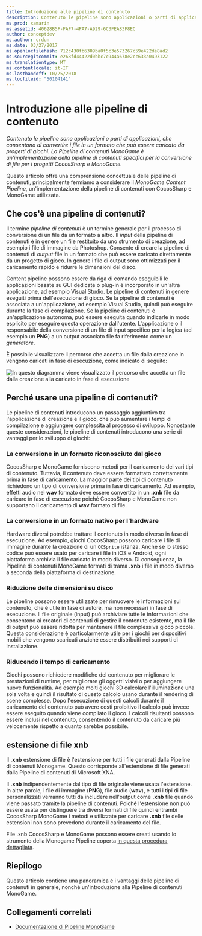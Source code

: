 ```yaml
---
title: Introduzione alle pipeline di contenuto
description: Contenuto le pipeline sono applicazioni o parti di applicazioni, che consentono di convertire i file in un formato che può essere caricato da progetti di giochi. La Pipeline di contenuti MonoGame è un'implementazione della pipeline di contenuti specifici per la conversione di file per i progetti CocosSharp e MonoGame.
ms.prod: xamarin
ms.assetid: 40628B5F-FAF7-4FA7-A929-6C3FEA83F8EC
author: conceptdev
ms.author: crdun
ms.date: 03/27/2017
ms.openlocfilehash: 712c430fb6309ba0f5c3e573267c59e422de8ad2
ms.sourcegitcommit: e268fd44422d0bbc7c944a678e2cc633a0493122
ms.translationtype: MT
ms.contentlocale: it-IT
ms.lasthandoff: 10/25/2018
ms.locfileid: "50104141"
---
```

# <a name="introduction-to-content-pipelines"></a>Introduzione alle pipeline di contenuto

_Contenuto le pipeline sono applicazioni o parti di applicazioni, che consentono di convertire i file in un formato che può essere caricato da progetti di giochi. La Pipeline di contenuti MonoGame è un'implementazione della pipeline di contenuti specifici per la conversione di file per i progetti CocosSharp e MonoGame._

Questo articolo offre una comprensione concettuale delle pipeline di contenuti, principalmente fermiamo a considerare il *MonoGame Content Pipeline*, un'implementazione della pipeline di contenuti con CocosSharp e MonoGame utilizzata.


## <a name="what-is-a-content-pipeline"></a>Che cos'è una pipeline di contenuti?

Il termine *pipeline di contenuti* è un termine generale per il processo di conversione di un file da un formato a altro. Il *input* della pipeline di contenuti è in genere un file restituito da uno strumento di creazione, ad esempio i file di immagine da Photoshop. Consente di creare la pipeline di contenuti di *output* file in un formato che può essere caricato direttamente da un progetto di gioco. In genere i file di output sono ottimizzati per il caricamento rapido e ridurre le dimensioni del disco.

Content pipeline possono essere da riga di comando eseguibili le applicazioni basate su GUI dedicate o plug-in è incorporato in un'altra applicazione, ad esempio Visual Studio. Le pipeline di contenuti in genere eseguiti prima dell'esecuzione di gioco. Se la pipeline di contenuti è associata a un'applicazione, ad esempio Visual Studio, quindi può eseguire durante la fase di compilazione. Se la pipeline di contenuti è un'applicazione autonoma, può essere eseguita quando indicarle in modo esplicito per eseguire questa operazione dall'utente. L'applicazione o il responsabile della conversione di un file di input specifico per la logica (ad esempio un **PNG**) a un output associato file fa riferimento come un *generatore*. 

È possibile visualizzare il percorso che accetta un file dalla creazione in vengono caricati in fase di esecuzione, come indicato di seguito:

![](introduction-images/image1.png "In questo diagramma viene visualizzato il percorso che accetta un file dalla creazione alla caricato in fase di esecuzione")

## <a name="why-use-a-content-pipeline"></a>Perché usare una pipeline di contenuti?

Le pipeline di contenuti introducono un passaggio aggiuntivo tra l'applicazione di creazione e il gioco, che può aumentare i tempi di compilazione e aggiungere complessità al processo di sviluppo. Nonostante queste considerazioni, le pipeline di contenuti introducono una serie di vantaggi per lo sviluppo di giochi:


### <a name="converting-to-a-format-understood-by-the-game"></a>La conversione in un formato riconosciuto dal gioco

CocosSharp e MonoGame forniscono metodi per il caricamento dei vari tipi di contenuto. Tuttavia, il contenuto deve essere formattato correttamente prima in fase di caricamento. La maggior parte dei tipi di contenuto richiedono un tipo di conversione prima in fase di caricamento. Ad esempio, effetti audio nel **wav** formato deve essere convertito in un **.xnb** file da caricare in fase di esecuzione poiché CocosSharp e MonoGame non supportano il caricamento di **wav** formato di file.


### <a name="converting-to-a-format-native-to-the-hardware"></a>La conversione in un formato nativo per l'hardware

Hardware diversi potrebbe trattare il contenuto in modo diverso in fase di esecuzione. Ad esempio, giochi CocosSharp possono caricare i file di immagine durante la creazione di un `CCSprite` istanza. Anche se lo stesso codice può essere usato per caricare i file in iOS e Android, ogni piattaforma archivia il file caricato in modo diverso. Di conseguenza, la Pipeline di contenuti MonoGame formati di trama **.xnb** i file in modo diverso a seconda della piattaforma di destinazione.


### <a name="reducing-size-on-disk"></a>Riduzione delle dimensioni su disco 

Le pipeline possono essere utilizzate per rimuovere le informazioni sul contenuto, che è utile in fase di autore, ma non necessari in fase di esecuzione. Il file originale (input) può archiviare tutte le informazioni che consentono ai creatori di contenuti di gestire il contenuto esistente, ma il file di output può essere ridotta per mantenere il file complessiva gioco piccole. Questa considerazione è particolarmente utile per i giochi per dispositivi mobili che vengono scaricati anziché essere distribuiti nei supporti di installazione.


### <a name="reducing-load-time"></a>Riducendo il tempo di caricamento

Giochi possono richiedere modifiche del contenuto per migliorare le prestazioni di runtime, per migliorare gli oggetti visivi o per aggiungere nuove funzionalità. Ad esempio molti giochi 3D calcolare l'illuminazione una sola volta e quindi il risultato di questo calcolo usano durante il rendering di scene complesse. Dopo l'esecuzione di questi calcoli durante il caricamento del contenuto può avere costi proibitivo il calcolo può invece essere eseguito quando viene compilato il gioco. I calcoli risultanti possono essere inclusi nel contenuto, consentendo il contenuto da caricare più velocemente rispetto a quanto sarebbe possibile. 


## <a name="xnb-file-extension"></a>estensione di file xnb

Il **.xnb** estensione di file è l'estensione per tutti i file generati dalla Pipeline di contenuti Monogame. Questo corrisponde all'estensione di file generati dalla Pipeline di contenuti di Microsoft XNA.

Il **.xnb** indipendentemente dal tipo di file originale viene usata l'estensione. In altre parole, i file di immagine (**PNG**), file audio (**wav**), e tutti i tipi di file personalizzati verranno tutti da includere nell'output come **.xnb** file quando viene passato tramite la pipeline di contenuti. Poiché l'estensione non può essere usata per distinguere tra diversi formati di file quindi entrambi CocosSharp MonoGame i metodi e utilizzate per caricare **.xnb** file delle estensioni non sono prevedono durante il caricamento del file.

File .xnb CocosSharp e MonoGame possono essere creati usando lo strumento della Monogame Pipeline coperta [in questa procedura dettagliata](~/graphics-games/cocossharp/content-pipeline/walkthrough.md).


## <a name="summary"></a>Riepilogo

Questo articolo contiene una panoramica e i vantaggi delle pipeline di contenuti in generale, nonché un'introduzione alla Pipeline di contenuti MonoGame.

## <a name="related-links"></a>Collegamenti correlati

- [Documentazione di Pipeline MonoGame](http://www.monogame.net/documentation/?page=Pipeline)
